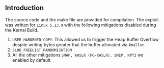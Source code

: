 Introduction
---

The source code and the make file are provided for compilation. The exploit was written for `Linux 5.13.0` with the following mitigations disabled during the Kernel Build. 
1. `USER_HARDENED_COPY`: This allowed us to trigger the Heap Buffer Overflow despite writing bytes greater that the buffer allocated via `kmalloc`
2. `SLUB_FREELIST_RANDOMIZATION`
3. All the other mitigations `SMAP, KASLR (FG-KASLR), SMEP, KPTI` we enabled by default. 


